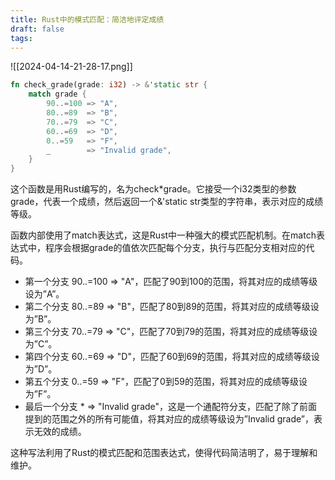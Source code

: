 ```yaml
---
title: Rust中的模式匹配：简洁地评定成绩
draft: false
tags:
---
```


![[2024-04-14-21-28-17.png]]

```rust
fn check_grade(grade: i32) -> &'static str {
    match grade {
        90..=100 => "A",
        80..=89  => "B",
        70..=79  => "C",
        60..=69  => "D",
        0..=59   => "F",
        _        => "Invalid grade",
    }
}
```

这个函数是用Rust编写的，名为check\*grade。它接受一个i32类型的参数grade，代表一个成绩，然后返回一个&'static str类型的字符串，表示对应的成绩等级。

函数内部使用了match表达式，这是Rust中一种强大的模式匹配机制。在match表达式中，程序会根据grade的值依次匹配每个分支，执行与匹配分支相对应的代码。

- 第一个分支 90..=100 => "A"，匹配了90到100的范围，将其对应的成绩等级设为”A”。
- 第二个分支 80..=89 => "B"，匹配了80到89的范围，将其对应的成绩等级设为”B”。
- 第三个分支 70..=79 => "C"，匹配了70到79的范围，将其对应的成绩等级设为”C”。
- 第四个分支 60..=69 => "D"，匹配了60到69的范围，将其对应的成绩等级设为”D”。
- 第五个分支 0..=59 => "F"，匹配了0到59的范围，将其对应的成绩等级设为”F”。
- 最后一个分支 \* => "Invalid grade"，这是一个通配符分支，匹配了除了前面提到的范围之外的所有可能值，将其对应的成绩等级设为”Invalid grade”，表示无效的成绩。

这种写法利用了Rust的模式匹配和范围表达式，使得代码简洁明了，易于理解和维护。
